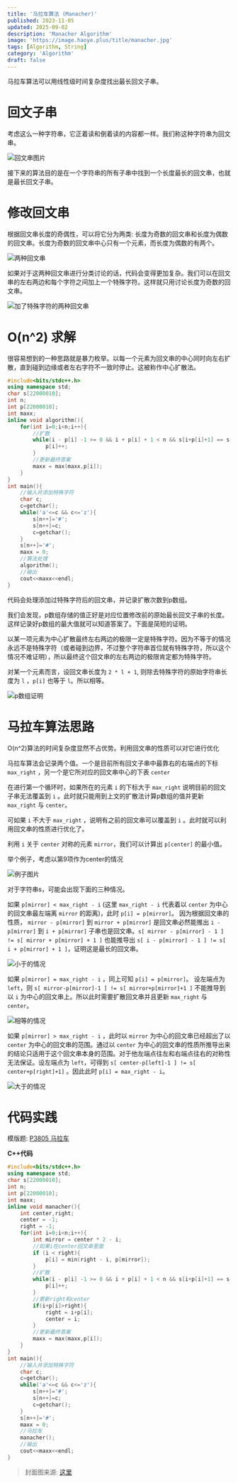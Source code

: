 ```yaml
---
title: '马拉车算法 (Manacher)'
published: 2023-11-05
updated: 2025-09-02
description: 'Manacher Algorithm'
image: 'https://image.haoye.plus/title/manacher.jpg'
tags: [Algorithm, String]
category: 'Algorithm'
draft: false 
---
```


马拉车算法可以用线性级时间复杂度找出最长回文子串。

# 回文子串

考虑这么一种字符串，它正着读和倒着读的内容都一样。我们称这种字符串为回文串。

![回文串图片](https://image.haoye.plus/Screenshot%20from%202023-11-04%2020-53-11.png)

接下来的算法目的是在一个字符串的所有子串中找到一个长度最长的回文串，也就是最长回文子串。

# 修改回文串

根据回文串长度的奇偶性，可以将它分为两类: 长度为奇数的回文串和长度为偶数的回文串。长度为奇数的回文串中心只有一个元素，而长度为偶数的有两个。

![两种回文串](https://image.haoye.plus/Screenshot%20from%202023-11-04%2021-07-44.png)

如果对于这两种回文串进行分类讨论的话，代码会变得更加复杂。我们可以在回文串的左右两边和每个字符之间加上一个特殊字符。这样就只用讨论长度为奇数的回文串。

![加了特殊字符的两种回文串](https://image.haoye.plus/Screenshot%20from%202023-11-04%2021-09-42.png)

# O(n^2) 求解

很容易想到的一种思路就是暴力枚举。以每一个元素为回文串的中心同时向左右扩散，直到碰到边缘或者左右字符不一致时停止。这被称作中心扩散法。

```c++
#include<bits/stdc++.h>
using namespace std;
char s[22000010];
int n;
int p[22000010];
int maxx;
inline void algorithm(){
​    for(int i=0;i<n;i++){
​        //扩散
​        while(i - p[i] -1 >= 0 && i + p[i] + 1 < n && s[i+p[i]+1] == s[i-p[i]-1]){
​            p[i]++;
​        }
​        //更新最终答案
​        maxx = max(maxx,p[i]);
​    }
}
int main(){
​    //输入并添加特殊字符
​    char c;
​    c=getchar();
​    while('a'<=c && c<='z'){
​        s[n++]='#';
​        s[n++]=c;
​        c=getchar();
​    }
​    s[n++]='#';
​    maxx = 0;
​    //算法处理
​    algorithm();
​    //输出
​    cout<<maxx<<endl;
}
```

代码会处理添加过特殊字符后的回文串，并记录扩散次数到p数组。

我们会发现，p数组存储的值正好是对应位置修改前的原始最长回文子串的长度。这样记录好p数组的最大值就可以知道答案了。下面是简短的证明。

以某一项元素为中心扩散最终左右两边的极限一定是特殊字符。因为不等于的情况永远不是特殊字符（或者碰到边界，不过整个字符串首位就有特殊字符，所以这个情况不难证明），所以最终这个回文串的左右两边的极限肯定都为特殊字符。

对某一个元素而言，设回文串长度为 `2 * l + 1`, 则除去特殊字符的原始字符串长度为 `l` ，`p[i]` 也等于 `l`。所以相等。

![p数组证明](https://image.haoye.plus/Screenshot%20from%202023-11-06%2008-29-59.png)

# 马拉车算法思路

O(n^2)算法的时间复杂度显然不占优势。利用回文串的性质可以对它进行优化

马拉车算法会记录两个值。一个是目前所有回文子串中最靠右的右端点的下标 `max_right` ，另一个是它所对应的回文串中心的下表 `center`

在进行第一个循环时，如果所在的元素 `i` 的下标大于 `max_right` 说明目前的回文子串无法覆盖到 `i` 。此时就只能用到上文的扩散法计算p数组的值并更新 `max_right` 与 `center`。

可如果 `i` 不大于 `max_right` ，说明有之前的回文串可以覆盖到 `i` 。此时就可以利用回文串的性质进行优化了。

利用 `i` 关于 `center` 对称的元素 `mirror`，我们可以计算出 `p[center]` 的最小值。

举个例子，考虑以第9项作为center的情况

![例子图片](https://image.haoye.plus/Screenshot%20from%202023-11-04%2021-47-35.png)

对于字符串s，可能会出现下面的三种情况。

如果 `p[mirror] < max_right - i` (这里 `max_right - i`  代表着以 `center` 为中心的回文串最左端离 `mirror` 的距离)，此时 `p[i] = p[mirror]`。 因为根据回文串的性质， `mirror - p[mirror]` 到 `mirror + p[mirror]` 是回文串必然能推出 `i - p[mirror]` 到 `i + p[mirror]` 子串也是回文串。`s[ mirror - p[mirror] - 1 ] != s[ mirror + p[mirror] + 1 ]` 也能推导出 `s[ i - p[mirror] - 1 ] != s[ i + p[mirror] + 1 ]`，证明这是最长的回文串。

![小于的情况](https://image.haoye.plus/Screenshot%20from%202023-11-04%2022-02-32.png)

如果 `p[mirror] = max_right - i` ，同上可知 `p[i] = p[mirror]`。 设左端点为 `left`，则 `s[ mirror-p[mirror]-1 ] != s[ mirror+p[mirror]+1 ]` 不能推导到以 `i` 为中心的回文串上。所以此时需要扩散回文串并且更新 `max_right` 与 `center`。

![相等的情况](https://image.haoye.plus/Screenshot%20from%202023-11-04%2021-58-32.png)

如果 `p[mirror] > max_right - i` ，此时以 `mirror` 为中心的回文串已经超出了以 `center` 为中心的回文串的范围。通过以 `center` 为中心的回文串的性质所推导出来的结论只适用于这个回文串本身的范围。对于他左端点往左和右端点往右的对称性无法保证。设左端点为 `left`，可得到 `s[ center-p[left]-1 ] != s[ center+p[right]+1]` 。因此此时 `p[i] = max_right - i`。

![大于的情况](https://image.haoye.plus/Screenshot%20from%202023-11-04%2022-04-34.png)

# 代码实践

模版题: [P3805 马拉车](https://www.luogu.com.cn/problem/P3805)

**C++代码**

```c++
#include<bits/stdc++.h>
using namespace std;
char s[22000010];
int n;
int p[22000010];
int maxx;
inline void manacher(){
​    int center,right;
​    center = -1;
​    right = -1;
​    for(int i=0;i<n;i++){
​        int mirror = center * 2 - i;
​        //如果i在center回文串里面
​        if (i < right){
​            p[i] = min(right - i, p[mirror]);
​        }
​        //扩散
​        while(i - p[i] -1 >= 0 && i + p[i] + 1 < n && s[i+p[i]+1] == s[i-p[i]-1]){
​            p[i]++;
​        }
​        //更新right和center
​        if(i+p[i]>right){
​            right = i+p[i];
​            center = i;
​        }
​        //更新最终答案
​        maxx = max(maxx,p[i]);
​    }
}
int main(){
​    //输入并添加特殊字符
​    char c;
​    c=getchar();
​    while('a'<=c && c<='z'){
​        s[n++]='#';
​        s[n++]=c;
​        c=getchar();
​    }
​    s[n++]='#';
​    maxx = 0;
​    //马拉车
​    manacher();
​    //输出
​    cout<<maxx<<endl;
}
```

> 封面图来源: [这里](https://unsplash.com/s/photos/horse)